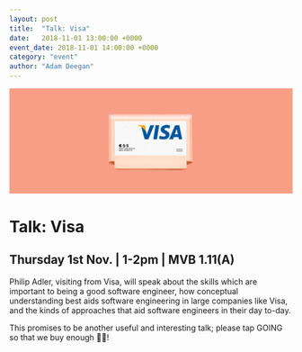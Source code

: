```yaml
---
layout: post
title:  "Talk: Visa"
date:   2018-11-01 13:00:00 +0000
event_date: 2018-11-01 14:00:00 +0000
category: "event"
author: "Adam Deegan"
---
```


[![](/assets/images/contrib/events/2018-11-visa/cover.jpg)](https://www.facebook.com/events/332282504213401/)

# Talk: Visa

## Thursday 1st Nov. | 1-2pm | MVB 1.11(A)

Philip Adler, visiting from Visa, will speak about the skills which are important to being a good software engineer, how conceptual understanding best aids software engineering in large companies like Visa, and the kinds of approaches that aid software engineers in their day to-day.

This promises to be another useful and interesting talk; please tap GOING so that we buy enough 🍕🥙!